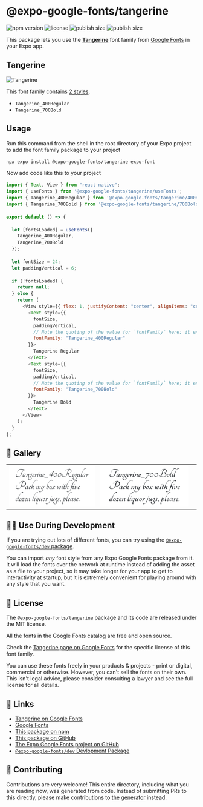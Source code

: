 # @expo-google-fonts/tangerine

![npm version](https://flat.badgen.net/npm/v/@expo-google-fonts/tangerine)
![license](https://flat.badgen.net/github/license/expo/google-fonts)
![publish size](https://flat.badgen.net/packagephobia/install/@expo-google-fonts/tangerine)
![publish size](https://flat.badgen.net/packagephobia/publish/@expo-google-fonts/tangerine)

This package lets you use the [**Tangerine**](https://fonts.google.com/specimen/Tangerine) font family from [Google Fonts](https://fonts.google.com/) in your Expo app.

## Tangerine

![Tangerine](./font-family.png)

This font family contains [2 styles](#-gallery).

- `Tangerine_400Regular`
- `Tangerine_700Bold`

## Usage

Run this command from the shell in the root directory of your Expo project to add the font family package to your project

```sh
npx expo install @expo-google-fonts/tangerine expo-font
```

Now add code like this to your project

```js
import { Text, View } from "react-native";
import { useFonts } from '@expo-google-fonts/tangerine/useFonts';
import { Tangerine_400Regular } from '@expo-google-fonts/tangerine/400Regular';
import { Tangerine_700Bold } from '@expo-google-fonts/tangerine/700Bold';

export default () => {

  let [fontsLoaded] = useFonts({
    Tangerine_400Regular, 
    Tangerine_700Bold
  });

  let fontSize = 24;
  let paddingVertical = 6;

  if (!fontsLoaded) {
    return null;
  } else {
    return (
      <View style={{ flex: 1, justifyContent: "center", alignItems: "center" }}>
        <Text style={{
          fontSize,
          paddingVertical,
          // Note the quoting of the value for `fontFamily` here; it expects a string!
          fontFamily: "Tangerine_400Regular"
        }}>
          Tangerine Regular
        </Text>
        <Text style={{
          fontSize,
          paddingVertical,
          // Note the quoting of the value for `fontFamily` here; it expects a string!
          fontFamily: "Tangerine_700Bold"
        }}>
          Tangerine Bold
        </Text>
      </View>
    );
  }
};
```

## 🔡 Gallery


||||
|-|-|-|
|![Tangerine_400Regular](./400Regular/Tangerine_400Regular.ttf.png)|![Tangerine_700Bold](./700Bold/Tangerine_700Bold.ttf.png)|||


## 👩‍💻 Use During Development

If you are trying out lots of different fonts, you can try using the [`@expo-google-fonts/dev` package](https://github.com/expo/google-fonts/tree/master/font-packages/dev#readme).

You can import _any_ font style from any Expo Google Fonts package from it. It will load the fonts over the network at runtime instead of adding the asset as a file to your project, so it may take longer for your app to get to interactivity at startup, but it is extremely convenient for playing around with any style that you want.


## 📖 License

The `@expo-google-fonts/tangerine` package and its code are released under the MIT license.

All the fonts in the Google Fonts catalog are free and open source.

Check the [Tangerine page on Google Fonts](https://fonts.google.com/specimen/Tangerine) for the specific license of this font family.

You can use these fonts freely in your products & projects - print or digital, commercial or otherwise. However, you can't sell the fonts on their own. This isn't legal advice, please consider consulting a lawyer and see the full license for all details.

## 🔗 Links

- [Tangerine on Google Fonts](https://fonts.google.com/specimen/Tangerine)
- [Google Fonts](https://fonts.google.com/)
- [This package on npm](https://www.npmjs.com/package/@expo-google-fonts/tangerine)
- [This package on GitHub](https://github.com/expo/google-fonts/tree/master/font-packages/tangerine)
- [The Expo Google Fonts project on GitHub](https://github.com/expo/google-fonts)
- [`@expo-google-fonts/dev` Devlopment Package](https://github.com/expo/google-fonts/tree/master/font-packages/dev)

## 🤝 Contributing

Contributions are very welcome! This entire directory, including what you are reading now, was generated from code. Instead of submitting PRs to this directly, please make contributions to [the generator](https://github.com/expo/google-fonts/tree/master/packages/generator) instead.
